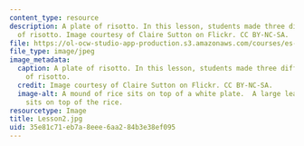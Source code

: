 ```yaml
---
content_type: resource
description: A plate of risotto. In this lesson, students made three different kinds
  of risotto. Image courtesy of Claire Sutton on Flickr. CC BY-NC-SA.
file: https://ol-ocw-studio-app-production.s3.amazonaws.com/courses/es-s41-speak-italian-with-your-mouth-full-spring-2012/35e81c71eb7a8eee6aa284b3e38ef095_Lesson2.jpg
file_type: image/jpeg
image_metadata:
  caption: A plate of risotto. In this lesson, students made three different kinds
    of risotto.
  credit: Image courtesy of Claire Sutton on Flickr. CC BY-NC-SA.
  image-alt: A mound of rice sits on top of a white plate.  A large leafy green vegetable
    sits on top of the rice.
resourcetype: Image
title: Lesson2.jpg
uid: 35e81c71-eb7a-8eee-6aa2-84b3e38ef095
---
```

